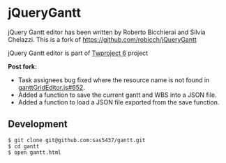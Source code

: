 jQueryGantt
===========
jQuery Gantt editor has been written by Roberto Bicchierai and Silvia Chelazzi. This is a fork of https://github.com/robicch/jQueryGantt

jQuery Gantt editor is part of <a href="https://twproject.com">Twproject 6</a> project

**Post fork**:
* Task assignees bug fixed where the resource name is not found in [ganttGridEditor.js#652](https://github.com/sas5437/gantt/commit/c55620c5e54be101fa0e0f72dffb27a7c544a21e#diff-1fba69c1a8071415663cc2a1fd198ed6R652).  
* Added a function to save the current gantt and WBS into a JSON file.  
* Added a function to load a JSON file exported from the save function.  

## Development
```
$ git clone git@github.com:sas5437/gantt.git
$ cd gantt
$ open gantt.html
```
